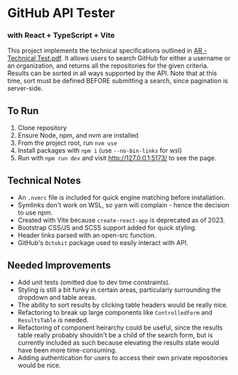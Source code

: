 # GitHub API Tester
### with React + TypeScript + Vite

This project implements the technical specifications outlined in [AR - Technical Test.pdf](</AR - Technical Test.pdf>). It allows users to search GitHub for either a username or an organization, and returns all the repositories for the given criteria. Results can be sorted in all ways supported by the API. Note that at this time, sort must be defined BEFORE submitting a search, since pagination is server-side.

## To Run

1. Clone repository
2. Ensure Node, npm, and nvm are installed
3. From the project root, run `nvm use`
4. Install packages with `npm i` (use `--no-bin-links` for wsl)
5. Run with `npm run dev` and visit http://127.0.0.1:5173/ to see the page.

## Technical Notes

- An `.nvmrc` file is included for quick engine matching before installation.
- Symlinks don't work on WSL, so yarn will complain - hence the decision to use npm.
- Created with Vite because `create-react-app` is deprecated as of 2023.
- Bootstrap CSS/JS and SCSS support added for quick styling.
- Header links parsed with an open-src function.
- GitHub's `Octokit` package used to easily interact with API.

## Needed Improvements
- Add unit tests (omitted due to dev time constraints).
- Styling is still a bit funky in certain areas, particularly surrounding the dropdown and table areas.
- The ability to sort results by clicking table headers would be really nice.
- Refactoring to break up large components like `ControlledForm` and `ResultsTable` is needed.
- Refactoring of component heirarchy could be useful, since the results table really probably shouldn't be a child of the search form, but is currently included as such because elevating the results state would have been more time-consuming.
- Adding authentication for users to access their own private repositories would be nice.
